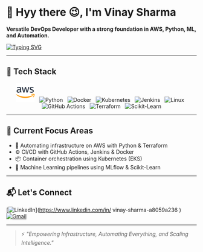 # 👋 Hyy there 😉, I'm Vinay Sharma

**Versatile DevOps Developer with a strong foundation in AWS, Python, ML, and Automation.**

[![Typing SVG](https://readme-typing-svg.demolab.com?font=Fira+Code&pause=1000&color=00A3E0&width=435&lines=DevOps+Enthusiast+🚀;AWS+☁️;Python+Automation+Ninja+🐍;Machine+Learning+Practitioner+🤖)](https://git.io/typing-svg)

---

## 🚀 Tech Stack

<div align="center">
  <img src="https://raw.githubusercontent.com/devicons/devicon/master/icons/amazonwebservices/amazonwebservices-original-wordmark.svg" alt="AWS" width="50" height="50"/>
  &nbsp;
  <img src="https://cdn.jsdelivr.net/gh/devicons/devicon/icons/python/python-original.svg" alt="Python" width="50" height="50"/>
  &nbsp;
  <img src="https://cdn.jsdelivr.net/gh/devicons/devicon/icons/docker/docker-original.svg" alt="Docker" width="50" height="50"/>
  &nbsp;
  <img src="https://cdn.jsdelivr.net/gh/devicons/devicon/icons/kubernetes/kubernetes-plain.svg" alt="Kubernetes" width="50" height="50"/>
  &nbsp;
  <img src="https://cdn.jsdelivr.net/gh/devicons/devicon/icons/jenkins/jenkins-original.svg" alt="Jenkins" width="50" height="50"/>
  &nbsp;
  <img src="https://cdn.jsdelivr.net/gh/devicons/devicon/icons/linux/linux-original.svg" alt="Linux" width="50" height="50"/>
  &nbsp;
  <img src="https://cdn.jsdelivr.net/gh/devicons/devicon/icons/github/github-original.svg" alt="GitHub Actions" width="50" height="50"/>
  &nbsp;
  <img src="https://cdn.jsdelivr.net/gh/devicons/devicon/icons/terraform/terraform-original.svg" alt="Terraform" width="50" height="50"/>
  &nbsp;
  <img src="https://upload.wikimedia.org/wikipedia/commons/0/05/Scikit_learn_logo_small.svg" alt="Scikit-Learn" width="50" height="50"/>
</div>


---


## 🧠 Current Focus Areas

- 🔧 Automating infrastructure on AWS with Python & Terraform  
- ⚙️ CI/CD with GitHub Actions, Jenkins & Docker  
- 📦 Container orchestration using Kubernetes (EKS)  
- 🤖 Machine Learning pipelines using MLflow & Scikit-Learn  

---

## 📬 Let's Connect

[![LinkedIn](https://img.shields.io/badge/LinkedIn-%230077B5.svg?style=flat-square&logo=linkedin&logoColor=white)](https://www.linkedin.com/in/
vinay-sharma-a8059a236
)  
[![Gmail](https://img.shields.io/badge/Gmail-D14836?style=flat-square&logo=gmail&logoColor=white)](mailto:vinay1270sharma@gmail.com)  

---

> ⚡ *"Empowering Infrastructure, Automating Everything, and Scaling Intelligence."*
